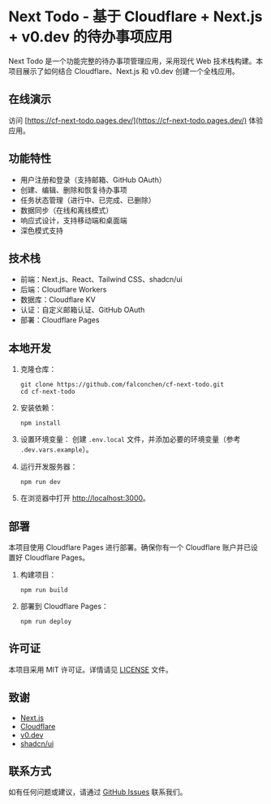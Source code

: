 # Next Todo - 基于 Cloudflare + Next.js + v0.dev 的待办事项应用

Next Todo 是一个功能完整的待办事项管理应用，采用现代 Web 技术栈构建。本项目展示了如何结合 Cloudflare、Next.js 和 v0.dev 创建一个全栈应用。

## 在线演示

访问 [https://cf-next-todo.pages.dev/](https://cf-next-todo.pages.dev/) 体验应用。

## 功能特性

- 用户注册和登录（支持邮箱、GitHub OAuth）
- 创建、编辑、删除和恢复待办事项
- 任务状态管理（进行中、已完成、已删除）
- 数据同步（在线和离线模式）
- 响应式设计，支持移动端和桌面端
- 深色模式支持

## 技术栈

- 前端：Next.js、React、Tailwind CSS、shadcn/ui
- 后端：Cloudflare Workers
- 数据库：Cloudflare KV 
- 认证：自定义邮箱认证、GitHub OAuth
- 部署：Cloudflare Pages

## 本地开发

1. 克隆仓库：
   ```
   git clone https://github.com/falconchen/cf-next-todo.git
   cd cf-next-todo
   ```

2. 安装依赖：
   ```
   npm install
   ```

3. 设置环境变量：
   创建 `.env.local` 文件，并添加必要的环境变量（参考 `.dev.vars.example`）。

4. 运行开发服务器：
   ```
   npm run dev
   ```

5. 在浏览器中打开 [http://localhost:3000](http://localhost:3000)。

## 部署

本项目使用 Cloudflare Pages 进行部署。确保你有一个 Cloudflare 账户并已设置好 Cloudflare Pages。

1. 构建项目：
   ```
   npm run build
   ```

2. 部署到 Cloudflare Pages：
   ```
   npm run deploy
   ```



## 许可证

本项目采用 MIT 许可证。详情请见 [LICENSE](LICENSE) 文件。

## 致谢

- [Next.js](https://nextjs.org/)
- [Cloudflare](https://www.cloudflare.com/)
- [v0.dev](https://v0.dev/)
- [shadcn/ui](https://ui.shadcn.com/)

## 联系方式

如有任何问题或建议，请通过 [GitHub Issues](https://github.com/falconchen/cf-next-todo/issues) 联系我们。